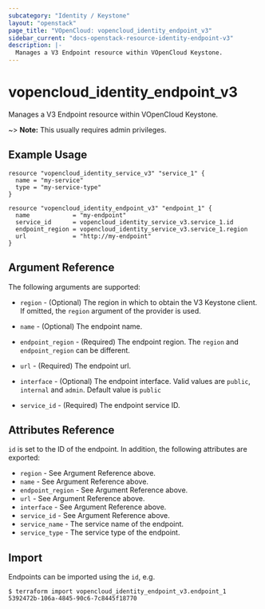 ```yaml
---
subcategory: "Identity / Keystone"
layout: "openstack"
page_title: "VOpenCloud: vopencloud_identity_endpoint_v3"
sidebar_current: "docs-openstack-resource-identity-endpoint-v3"
description: |-
  Manages a V3 Endpoint resource within VOpenCloud Keystone.
---
```


# vopencloud\_identity\_endpoint\_v3

Manages a V3 Endpoint resource within VOpenCloud Keystone.

~> **Note:** This usually requires admin privileges.

## Example Usage

```hcl
resource "vopencloud_identity_service_v3" "service_1" {
  name = "my-service"
  type = "my-service-type"
}

resource "vopencloud_identity_endpoint_v3" "endpoint_1" {
  name            = "my-endpoint"
  service_id      = vopencloud_identity_service_v3.service_1.id
  endpoint_region = vopencloud_identity_service_v3.service_1.region
  url             = "http://my-endpoint"
}
```

## Argument Reference

The following arguments are supported:

* `region` - (Optional) The region in which to obtain the V3 Keystone client.
  If omitted, the `region` argument of the provider is used.

* `name` - (Optional) The endpoint name.

* `endpoint_region` - (Required) The endpoint region. The `region` and
  `endpoint_region` can be different.

* `url` - (Required) The endpoint url.

* `interface` - (Optional) The endpoint interface. Valid values are `public`,
  `internal` and `admin`. Default value is `public`

* `service_id` - (Required) The endpoint service ID.

## Attributes Reference

`id` is set to the ID of the endpoint. In addition, the following attributes are
exported:

* `region` - See Argument Reference above.
* `name` - See Argument Reference above.
* `endpoint_region` - See Argument Reference above.
* `url` - See Argument Reference above.
* `interface` - See Argument Reference above.
* `service_id` - See Argument Reference above.
* `service_name` - The service name of the endpoint.
* `service_type` - The service type of the endpoint.

## Import

Endpoints can be imported using the `id`, e.g.

```
$ terraform import vopencloud_identity_endpoint_v3.endpoint_1 5392472b-106a-4845-90c6-7c8445f18770
```
